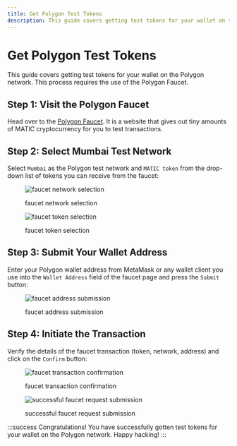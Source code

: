 ```yaml
---
title: Get Polygon Test Tokens
description: This guide covers getting test tokens for your wallet on the Polygon network. This process requires the use of the Polygon Faucet.
---
```


# Get Polygon Test Tokens

This guide covers getting test tokens for your wallet on the Polygon network. This process requires the use of the Polygon Faucet.

## Step 1: Visit the Polygon Faucet

Head over to the [Polygon Faucet](https://faucet.polygon.technology/). It is a website that gives out tiny amounts of MATIC cryptocurrency for you to test transactions.

## Step 2: Select Mumbai Test Network

Select `Mumbai` as the Polygon test network and `MATIC token` from the drop-down list of tokens you can receive from the faucet:

<figure class="half-inline-block">

![faucet network selection](/images/faucet-network-selection.png)

<figcaption>faucet network selection</figcaption>
</figure>

<figure class="half-inline-block">

![faucet token selection](/images/faucet-token-selection.png)

<figcaption>faucet token selection</figcaption>
</figure>

## Step 3: Submit Your Wallet Address

Enter your Polygon wallet address from MetaMask or any wallet client you use into the `Wallet Address` field of the faucet page and press the `Submit` button:

<figure>

![faucet address submission](/images/faucet-address-submission.png '#width=50%')

<figcaption>faucet address submission</figcaption>
</figure>

## Step 4: Initiate the Transaction

Verify the details of the faucet transaction (token, network, address) and click on the `Confirm` button:

<figure class="half-inline-block">

![faucet transaction confirmation](/images/faucet-transaction-confirmation.png)

<figcaption>faucet transaction confirmation</figcaption>
</figure>

<figure class="half-inline-block">

![successful faucet request submission](/images/successful-faucet-request-submission.png)

<figcaption>successful faucet request submission</figcaption>
</figure>

:::success Congratulations!
You have successfully gotten test tokens for your wallet on the Polygon network. Happy hacking!
:::
